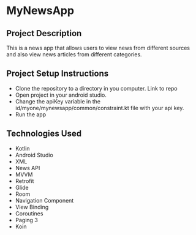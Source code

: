 # MyNewsApp

## Project Description
This is a news app that allows users to view news from different sources and also view news articles from different categories.

## Project Setup Instructions
- Clone the repository to a directory in you computer. Link to repo
- Open project in your android studio.
- Change the apiKey variable in the id/myone/mynewsapp/common/constraint.kt file with your api key.
- Run the app

## Technologies Used
- Kotlin
- Android Studio
- XML
- News API
- MVVM
- Retrofit
- Glide
- Room
- Navigation Component
- View Binding
- Coroutines
- Paging 3
- Koin 